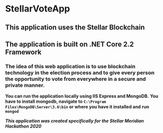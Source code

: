 # StellarVoteApp

## This application uses the Stellar Blockchain

## The application is built on .NET Core 2.2 Framework

### The idea of this web application is to use blockchain technology in the election process and to give every person the opportunity to vote from everywhere in a secure and private manner.

**You can run the application locally using IIS Express and MongoDB.**
**You have to install mongodb, navigate to ```C:\Program Files\MongoDB\Server\3.6\bin``` or where you have it installed and run ```mongod```**


***This application was created specifically for the Stellar Meridian Hackathon 2020***
